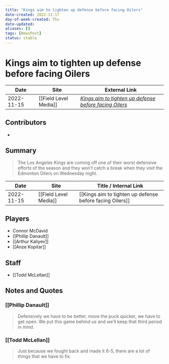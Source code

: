 ```yaml
---
title: "Kings aim to tighten up defense before facing Oilers"
date-created: 2022-11-17
day-of-week-created: Thu
date-updated: 
aliases: []
tags: [NewsPost]
status: stable
---
```


# Kings aim to tighten up defense before facing Oilers

| Date       | Site                  | External Link                                                                                                                                    |
| ---------- | --------------------- | ------------------------------------------------------------------------------------------------------------------------------------------------ |
| 2022-11-15 | [[Field Level Media]] | [*Kings aim to tighten up defense before facing Oilers*](https://fieldlevelmedia.com/news/kings-aim-to-tighten-up-defense-before-facing-oilers/) |

## Contributors
- 

## Summary
> The Los Angeles Kings are coming off one of their worst defensive efforts of the season and they won’t catch a break when they visit the Edmonton Oilers on Wednesday night.

| Date       | Site                  | Title / Internal Link                                    |
| ---------- | --------------------- | -------------------------------------------------------- |
| 2022-11-15 | [[Field Level Media]] | [[Kings aim to tighten up defense before facing Oilers]] |

## Players
- Connor McDavid
- [[Phillip Danault]]
- [[Arthur Kaliyev]]
- [[Anze Kopitar]]

## Staff
- [[Todd McLellan]]

## Notes and Quotes
### [[Phillip Danault]]
> Defensively we have to be better, move the puck quicker, we have to get open. We put this game behind us and we’ll keep that third period in mind.

### [[Todd McLellan]]
> Just because we fought back and made it 6-5, there are a lot of things that we have to fix.